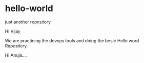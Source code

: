 # hello-world
just another repository

Hi Vijay 

We are practicing the devops tools and doing the besic Hello word
Repository.

Hi Anuja....
